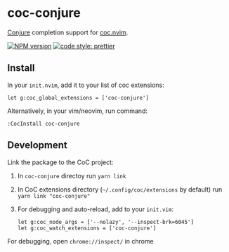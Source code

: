 # coc-conjure

[Conjure][] completion support for [coc.nvim][].

[![NPM version](https://img.shields.io/npm/v/coc-conjure.svg?style=for-the-badge)](https://www.npmjs.com/package/coc-conjure)
[![code style: prettier](https://img.shields.io/badge/code_style-prettier-ff69b4.svg?style=for-the-badge)](https://github.com/prettier/prettier)

## Install

In your `init.nvim`, add it to your list of coc extensions:

```viml
let g:coc_global_extensions = ['coc-conjure']
```

Alternatively, in your vim/neovim, run command:

```viml
:CocInstall coc-conjure
```

## Development

Link the package to the CoC project:

1. In `coc-conjure` directoy run `yarn link`
1. In CoC extensions directory (`~/.config/coc/extensions` by default) run `yarn link "coc-conjure"`
1. For debugging and auto-reload, add to your `init.vim`:

   ```viml
   let g:coc_node_args = ['--nolazy', '--inspect-brk=6045']
   let g:coc_watch_extensions = ['coc-conjure']
   ```

For debugging, open `chrome://inspect/` in chrome


[conjure]: https://github.com/Olical/conjure
[coc.nvim]: https://github.com/neoclide/coc.nvim
